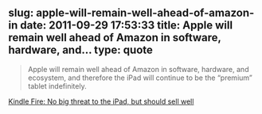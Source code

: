 slug: apple-will-remain-well-ahead-of-amazon-in
date: 2011-09-29 17:53:33
title: Apple will remain well ahead of Amazon in software, hardware, and...
type: quote
---

> Apple will remain well ahead of Amazon in software, hardware, and ecosystem, and therefore the iPad will continue to be the “premium” tablet indefinitely.

[Kindle Fire: No big threat to the iPad, but should sell well](http://www.splatf.com/2011/09/kindle-fire/)
